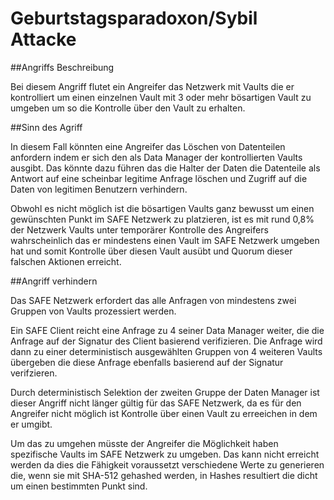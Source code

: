 # Geburtstagsparadoxon/Sybil Attacke

##Angriffs Beschreibung

Bei diesem Angriff flutet ein Angreifer das Netzwerk mit Vaults die er kontrolliert um einen einzelnen Vault mit 3 oder mehr bösartigen Vault zu umgeben um so die Kontrolle über den Vault zu erhalten.


##Sinn des Agriff

In diesem Fall könnten eine Angreifer das Löschen von Datenteilen anfordern indem er sich den als Data Manager der kontrollierten Vaults ausgibt. Das könnte dazu führen das die Halter der Daten die Datenteile als Antwort auf eine scheinbar legitime Anfrage löschen und Zugriff auf die Daten von legitimen Benutzern verhindern.

Obwohl es nicht möglich ist die bösartigen Vaults ganz bewusst um einen gewünschten Punkt im SAFE Netzwerk zu platzieren, ist es mit rund 0,8% der Netzwerk Vaults unter temporärer Kontrolle des Angreifers wahrscheinlich das er mindestens einen Vault im SAFE Netzwerk umgeben hat und somit Kontrolle über diesen Vault ausübt und Quorum dieser falschen Aktionen erreicht.

##Angriff verhindern

Das SAFE Netzwerk erfordert das alle Anfragen von mindestens zwei Gruppen von Vaults prozessiert werden.

Ein SAFE Client reicht eine Anfrage zu 4 seiner Data Manager weiter, die die Anfrage auf der Signatur des Client basierend verifizieren. Die Anfrage wird dann zu einer deterministisch ausgewählten Gruppen von 4 weiteren Vaults übergeben die diese Anfrage ebenfalls basierend auf der Signatur verifzieren.

Durch deterministisch Selektion der zweiten Gruppe der Daten Manager ist dieser Angriff nicht länger gültig für das SAFE Netzwerk, da es für den Angreifer nicht möglich ist Kontrolle über einen Vault zu erreeichen in dem er umgibt.

Um das zu umgehen müsste der Angreifer die Möglichkeit haben spezifische Vaults im SAFE Netzwerk zu umgeben. Das kann nicht erreicht werden da dies die Fähigkeit voraussetzt verschiedene Werte zu generieren die, wenn sie mit SHA-512 gehashed werden, in Hashes resultiert die dicht um einen bestimmten Punkt sind.
